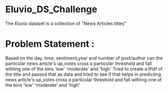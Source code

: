 # Eluvio_DS_Challenge

The Eluvio dataset is a collection of "News Articles titles"

# Problem Statement :
Based on the day, time, sentiment,year and number of post/author can the particular news article's up_votes cross a particular threshold and fall withing one of the bins 'low' 'moderate' and 'high'
Tried to create a tfidf of the title and passed that as data and tried to see if that helps in predicting news article's up_votes cross a particular threshold and fall withing one of the bins 'low' 'moderate' and 'high'


